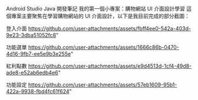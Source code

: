Android Studio Java 開發筆記
我的第一個小專案：購物網站 UI 介面設計學習
這個專案主要聚焦在學習購物網站的 UI 介面設計，以下是我目前完成的部分截圖：

登入介面
https://github.com/user-attachments/assets/fbff4ee0-542a-403d-9e23-3dba51052fc8" 

功能選單
https://github.com/user-attachments/assets/1666c86b-0470-4d16-9fb7-ee5e9b3e255e" 

紅利點數
https://github.com/user-attachments/assets/e9d4513d-1cf4-49d8-ade8-e52ab6edb4e6" 

功能設定
https://github.com/user-attachments/assets/57eb1609-95b1-422a-9938-fbd4fc61f624" 
